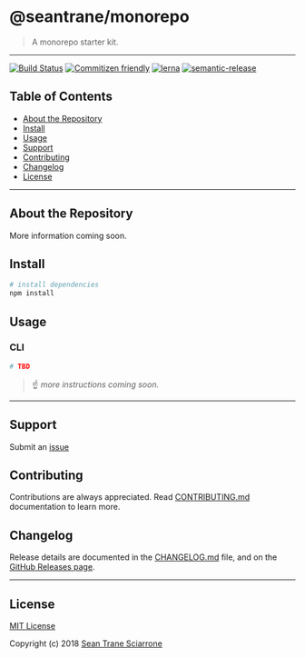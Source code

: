 # @seantrane/monorepo

> A monorepo starter kit.

---

[![Build Status](https://travis-ci.com/seantrane/monorepo.svg?branch=master)](https://travis-ci.com/seantrane/monorepo) [![Commitizen friendly](https://img.shields.io/badge/commitizen-friendly-brightgreen.svg)](http://commitizen.github.io/cz-cli/) [![lerna](https://img.shields.io/badge/maintained%20with-lerna-cc00ff.svg)](https://lernajs.io/) [![semantic-release](https://img.shields.io/badge/%20%20%F0%9F%93%A6%F0%9F%9A%80-semantic--release-e10079.svg)](https://github.com/semantic-release/semantic-release)

## Table of Contents

- [About the Repository](#about)
- [Install](#install)
- [Usage](#usage)
- [Support](#support)
- [Contributing](#contributing)
- [Changelog](#changelog)
- [License](#license)

---

## About the Repository <a id="about"></a>

More information coming soon.

## Install <a id="install"></a>

```sh
# install dependencies
npm install
```

## Usage <a id="usage"></a>

### CLI

```sh
# TBD
```

> :point_up: _more instructions coming soon._

---

## Support <a id="support"></a>

Submit an [issue](https://github.com/seantrane/monorepo/issues/new)

## Contributing <a id="contributing"></a>

Contributions are always appreciated. Read [CONTRIBUTING.md](https://github.com/seantrane/monorepo/blob/master/CONTRIBUTING.md) documentation to learn more.

## Changelog <a id="changelog"></a>

Release details are documented in the [CHANGELOG.md](https://github.com/seantrane/monorepo/blob/master/CHANGELOG.md) file, and on the [GitHub Releases page](https://github.com/seantrane/monorepo/releases).

---

## License <a id="license"></a>

[MIT License](https://github.com/seantrane/monorepo/blob/master/LICENSE)

Copyright (c) 2018 [Sean Trane Sciarrone](https://github.com/seantrane)
